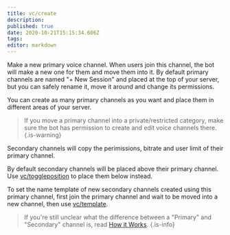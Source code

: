 ```yaml
---
title: vc/create
description: 
published: true
date: 2020-10-21T15:15:34.606Z
tags: 
editor: markdown
---
```


Make a new primary voice channel. When users join this channel, the bot will make a new one for them and move them into it. By default primary channels are named "+ New Session" and placed at the top of your server, but you can safely rename it, move it around and change its permissions.

You can create as many primary channels as you want and place them in different areas of your server. 

> If you move a primary channel into a private/restricted category, make sure the bot has permission to create and edit voice channels there.
{.is-warning}

Secondary channels will copy the perimissions, bitrate and user limit of their primary channel.

By default secondary channels will be placed above their primary channel. Use [vc/toggleposition](/commands/toggleposition) to place them below instead.

To set the name template of new secondary channels created using this primary channel, first join the primary channel and wait to be moved into a new channel, then use [vc/template](/commands/template).

> If you're still unclear what the difference between a "Primary" and "Secondary" channel is, read [How it Works](/how-it-works).
{.is-info}

